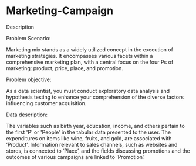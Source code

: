 # Marketing-Campaign

Description

Problem Scenario:

Marketing mix stands as a widely utilized concept in the execution of marketing strategies. It encompasses various facets within a comprehensive marketing plan, with a central focus on the four Ps of marketing: product, price, place, and promotion.

 

Problem objective:

As a data scientist, you must conduct exploratory data analysis and hypothesis testing to enhance your comprehension of the diverse factors influencing customer acquisition.

 

Data description:

The variables such as birth year, education, income, and others pertain to the first 'P' or 'People' in the tabular data presented to the user. The expenditures on items like wine, fruits, and gold, are associated with ‘Product’. Information relevant to sales channels, such as websites and stores, is connected to ‘Place’, and the fields discussing promotions and the outcomes of various campaigns are linked to ‘Promotion’.

